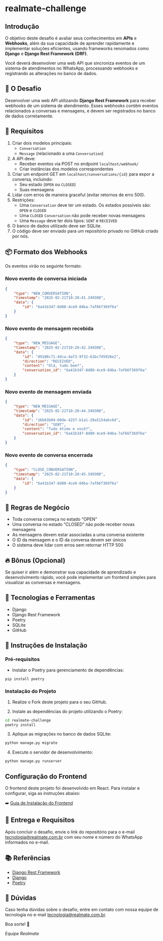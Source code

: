 # realmate-challenge

## Introdução

O objetivo deste desafio é avaliar seus conhecimentos em **APIs** e **Webhooks**, além da sua capacidade de aprender rapidamente e implementar soluções eficientes, usando frameworks renomados como **Django** e **Django Rest Framework (DRF)**.

Você deverá desenvolver uma web API que sincroniza eventos de um sistema de atendimentos no WhatsApp, processando webhooks e registrando as alterações no banco de dados.

## 🎯 O Desafio

Desenvolver uma web API utilizando **Django Rest Framework** para receber webhooks de um sistema de atendimento. Esses webhooks contêm eventos relacionados a conversas e mensagens, e devem ser registrados no banco de dados corretamente.

## 📌 Requisitos

1.	Criar dois modelos principais:
    - `Conversation`
    - `Message` (relacionado a uma `Conversation`)
2.	A API deve:
    - Receber eventos via POST no endpoint `localhost/webhook/`
    - Criar instâncias dos modelos correspondentes
3.	Criar um endpoint GET em `localhost/conversations/{id}` para expor a conversa, incluindo:
    - Seu estado (`OPEN` ou `CLOSED`)
    - Suas mensagens
4.	Lidar com erros de maneira graceful (evitar retornos de erro 500).
5.	Restrições:
    - Uma `Conversation` deve ter um estado. Os estados possíveis são: `OPEN` e `CLOSED`
    - Uma `CLOSED` `Conversation` não pode receber novas mensagens
    - Uma `Message` deve ter dois tipos: `SENT` e `RECEIVED`
6.	O banco de dados utilizado deve ser SQLite.
7.	O código deve ser enviado para um repositório privado no GitHub criado por nós.

## 📦 Formato dos Webhooks

Os eventos virão no seguinte formato:

### Novo evento de conversa iniciada

```json
{
    "type": "NEW_CONVERSATION",
    "timestamp": "2025-02-21T10:20:41.349308",
    "data": {
        "id": "6a41b347-8d80-4ce9-84ba-7af66f369f6a"
    }
}
```

### Novo evento de mensagem recebida

```json
{
    "type": "NEW_MESSAGE",
    "timestamp": "2025-02-21T10:20:42.349308",
    "data": {
        "id": "49108c71-4dca-4af3-9f32-61bc745926e2",
        "direction": "RECEIVED",
        "content": "Olá, tudo bem?",
        "conversation_id": "6a41b347-8d80-4ce9-84ba-7af66f369f6a"
    }
}
```

### Novo evento de mensagem enviada

```json
{
    "type": "NEW_MESSAGE",
    "timestamp": "2025-02-21T10:20:44.349308",
    "data": {
        "id": "16b63b04-60de-4257-b1a1-20a5154abc6d",
        "direction": "SENT",
        "content": "Tudo ótimo e você?",
        "conversation_id": "6a41b347-8d80-4ce9-84ba-7af66f369f6a"
    }
}
```

### Novo evento de conversa encerrada

```json
{
    "type": "CLOSE_CONVERSATION",
    "timestamp": "2025-02-21T10:20:45.349308",
    "data": {
        "id": "6a41b347-8d80-4ce9-84ba-7af66f369f6a"
    }
}
```

## 📌 Regras de Negócio

- Toda conversa começa no estado “OPEN”
- Uma conversa no estado “CLOSED” não pode receber novas mensagens
- As mensagens devem estar associadas a uma conversa existente
- O ID da mensagem e o ID da conversa devem ser únicos
- O sistema deve lidar com erros sem retornar HTTP 500

## 🔥 Bônus (Opcional)

Se quiser ir além e demonstrar sua capacidade de aprendizado e desenvolvimento rápido, você pode implementar um frontend simples para visualizar as conversas e mensagens.

## 🚀 Tecnologias e Ferramentas

- Django
- Django Rest Framework
- Poetry
- SQLite
- GitHub

## 📌 Instruções de Instalação

### Pré-requisitos

- Instalar o Poetry para gerenciamento de dependências:

```bash
pip install poetry
```

### Instalação do Projeto

1.	Realize o Fork deste projeto para o seu GitHub.

2.	Instale as dependências do projeto utilizando o Poetry:

```bash
cd realmate-challenge
poetry install
```

3.	Aplique as migrações no banco de dados SQLite:

```bash
python manage.py migrate
```

4.	Execute o servidor de desenvolvimento:

```bash
python manage.py runserver
```


## Configuração do Frontend

O frontend deste projeto foi desenvolvido em React. Para instalar e configurar, siga as instruções abaixo:  

➡️ [Guia de Instalação do Frontend](realmate-frontend/README.md)


## 📌 Entrega e Requisitos

Após concluir o desafio, envie o link do repositório para o e-mail tecnologia@realmate.com.br com seu nome e número do WhatsApp informados no e-mail.

## 📚 Referências

- [Django Rest Framework](https://www.django-rest-framework.org/)
- [Django](https://www.djangoproject.com/)
- [Poetry](https://python-poetry.org/)

## 📧 Dúvidas

Caso tenha dúvidas sobre o desafio, entre em contato com nossa equipe de tecnologia no e-mail tecnologia@realmate.com.br.

Boa sorte! 🚀

_Equipe Realmate_